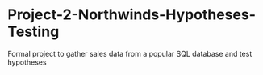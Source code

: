 # Project-2-Northwinds-Hypotheses-Testing
Formal project to gather sales data from a popular SQL database and test hypotheses
